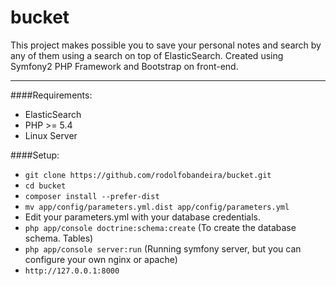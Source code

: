 bucket
======

This project makes possible you to save your personal notes and search by any of them using a search on top of ElasticSearch. Created using Symfony2 PHP Framework and Bootstrap on front-end.

---

####Requirements:
- ElasticSearch
- PHP >= 5.4
- Linux Server

####Setup:

- `git clone https://github.com/rodolfobandeira/bucket.git`
- `cd bucket`
- `composer install --prefer-dist`
- `mv app/config/parameters.yml.dist app/config/parameters.yml`
- Edit your parameters.yml with your database credentials.
- `php app/console doctrine:schema:create` (To create the database schema. Tables)
- `php app/console server:run` (Running symfony server, but you can configure your own nginx or apache)
- `http://127.0.0.1:8000`

